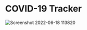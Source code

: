  <h1>COVID-19 Tracker </h1> 

![Screenshot 2022-06-18 113820](https://user-images.githubusercontent.com/86958575/174425329-b2d7e4d0-28d9-49bd-a5f6-0b9e841bf5c2.jpg)
